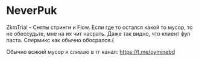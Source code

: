 # NeverPuk

ZkmTrial - Сняты стринги и Flow.
Если где то остался какой то мусор, то не обессудьте, мне на их чит насрать. 
Даже так видно, что клиент фул паста.
Спермикс как обычно обосрался.( 


Обычно всякий мусор я сливаю в тг канал: https://t.me/oyminebd
